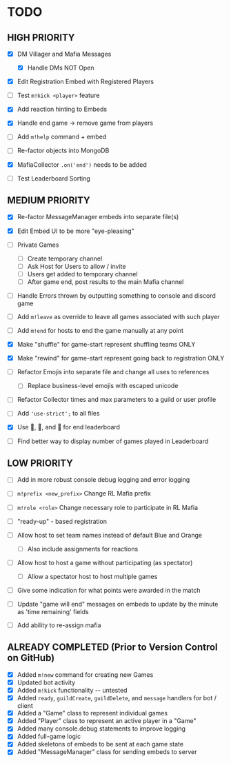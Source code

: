 # TODO


## HIGH PRIORITY

- [X] DM Villager and Mafia Messages
  - [X] Handle DMs NOT Open
- [X] Edit Registration Embed with Registered Players
- [ ] Test `m!kick <player>` feature
- [X] Add reaction hinting to Embeds
- [X] Handle end game -> remove game from players
- [ ] Add `m!help` command + embed
- [ ] Re-factor objects into MongoDB
- [X] MafiaCollector `.on('end')` needs to be added
- [ ] Test Leaderboard Sorting


## MEDIUM PRIORITY

- [X] Re-factor MessageManager embeds into separate file(s)
- [X] Edit Embed UI to be more "eye-pleasing"
- [ ] Private Games
  - [ ] Create temporary channel
  - [ ] Ask Host for Users to allow / invite
  - [ ] Users get added to temporary channel
  - [ ] After game end, post results to the main Mafia channel
- [ ] Handle Errors thrown by outputting something to console and discord game
- [ ] Add `m!leave` as override to leave all games associated with such player
- [ ] Add `m!end` for hosts to end the game manually at any point
- [X] Make "shuffle" for game-start represent shuffling teams ONLY
- [X] Make "rewind" for game-start represent going back to registration ONLY
- [ ] Refactor Emojis into separate file and change all uses to references
  - [ ] Replace business-level emojis with escaped unicode
- [ ] Refactor Collector times and max parameters to a guild or user profile
- [ ] Add `'use-strict';` to all files
- [X] Use 🥇, 🥈, and 🥉 for end leaderboard
- [ ] Find better way to display number of games played in Leaderboard


## LOW PRIORITY

- [ ] Add in more robust console debug logging and error logging
- [ ] `m!prefix <new_prefix>` Change RL Mafia prefix
- [ ] `m!role <role>` Change necessary role to participate in RL Mafia
- [ ] "ready-up" - based registration
- [ ] Allow host to set team names instead of default Blue and Orange
  - [ ] Also include assignments for reactions
- [ ] Allow host to host a game without participating (as spectator)
  - [ ] Allow a spectator host to host multiple games
- [ ] Give some indication for what points were awarded in the match
- [ ] Update "game will end" messages on embeds to update by the minute as 'time remaining' fields
- [ ] Add ability to re-assign mafia


## ALREADY COMPLETED (Prior to Version Control on GitHub)

- [X] Added `m!new` command for creating new Games
- [X] Updated bot activity
- [X] Added `m!kick` functionality -- untested
- [X] Added `ready`, `guildCreate`, `guildDelete`, and `message` handlers for bot / client
- [X] Added a "Game" class to represent individual games
- [X] Added "Player" class to represent an active player in a "Game"
- [X] Added many console.debug statements to improve logging
- [X] Added full-game logic
- [X] Added skeletons of embeds to be sent at each game state
- [X] Added "MessageManager" class for sending embeds to server